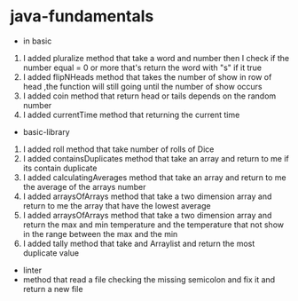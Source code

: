 # java-fundamentals

- in basic 
1. I added pluralize method that take a word and number then I check if the number  equal = 0 or more that's return the word with "s" if it true 
2. I added flipNHeads method that takes the number of show in row of head ,the function will still going until the number of show occurs
3. I added coin method that return head or tails depends on the random number 
4. I added currentTime method that returning the current time 

- basic-library
1. I added roll method that take number of rolls of  Dice
2. I added containsDuplicates method that take an array and return to me if its contain duplicate 
3. I added calculatingAverages method that take an array and return to me the average of the arrays number
4. I added arraysOfArrays method that take a two dimension array and return to me the array that have the lowest average
5. I added arraysOfArrays method that take a two dimension array and return the max and min temperature and the temperature that not show in the range between the max and the min
6. I added tally method that take and Arraylist and return the most duplicate value

- linter 
 - method that read a file checking the missing semicolon and fix it and return a new file 